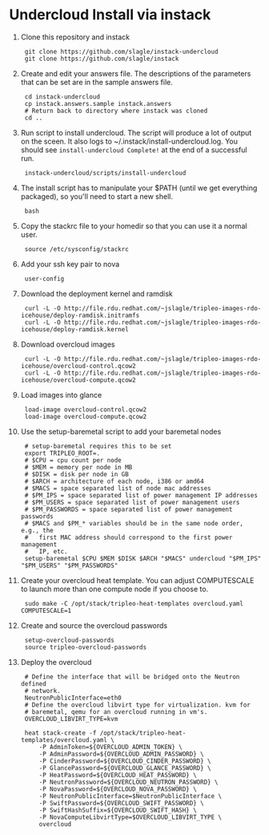 Undercloud Install via instack
==============================

1. Clone this repository and instack

        git clone https://github.com/slagle/instack-undercloud
        git clone https://github.com/slagle/instack

2. Create and edit your answers file. The descriptions of the parameters that
   can be set are in the sample answers file.

        cd instack-undercloud
        cp instack.answers.sample instack.answers
        # Return back to directory where instack was cloned
        cd ..

3. Run script to install undercloud. The script will produce a lot of output on
   the sceen. It also logs to ~/.instack/install-undercloud.log. You should see
   `install-undercloud Complete!` at the end of a successful run.

        instack-undercloud/scripts/install-undercloud

4. The install script has to manipulate your $PATH (until we get everything
   packaged), so you'll need to start a new shell.

        bash

4. Copy the stackrc file to your homedir so that you can use it a normal user.

        source /etc/sysconfig/stackrc

4. Add your ssh key pair to nova

        user-config

5. Download the deployment kernel and ramdisk

        curl -L -O http://file.rdu.redhat.com/~jslagle/tripleo-images-rdo-icehouse/deploy-ramdisk.initramfs
        curl -L -O http://file.rdu.redhat.com/~jslagle/tripleo-images-rdo-icehouse/deploy-ramdisk.kernel

5. Download overcloud images

        curl -L -O http://file.rdu.redhat.com/~jslagle/tripleo-images-rdo-icehouse/overcloud-control.qcow2
        curl -L -O http://file.rdu.redhat.com/~jslagle/tripleo-images-rdo-icehouse/overcloud-compute.qcow2

5. Load images into glance

        load-image overcloud-control.qcow2
        load-image overcloud-compute.qcow2

6. Use the setup-baremetal script to add your baremetal nodes

        # setup-baremetal requires this to be set
        export TRIPLEO_ROOT=.
        # $CPU = cpu count per node
        # $MEM = memory per node in MB
        # $DISK = disk per node in GB
        # $ARCH = architecture of each node, i386 or amd64
        # $MACS = space separated list of node mac addresses
        # $PM_IPS = space separated list of power management IP addresses
        # $PM_USERS = space separated list of power management users
        # $PM_PASSWORDS = space separated list of power management passwords
        # $MACS and $PM_* variables should be in the same node order, e.g., the 
        #   first MAC address should correspond to the first power management
        #   IP, etc.
        setup-baremetal $CPU $MEM $DISK $ARCH "$MACS" undercloud "$PM_IPS" "$PM_USERS" "$PM_PASSWORDS"

7. Create your overcloud heat template. You can adjust COMPUTESCALE to launch
   more than one compute node if you choose to.

        sudo make -C /opt/stack/tripleo-heat-templates overcloud.yaml COMPUTESCALE=1

8. Create and source the overcloud passwords

        setup-overcloud-passwords
        source tripleo-overcloud-passwords

9. Deploy the overcloud

        # Define the interface that will be bridged onto the Neutron defined
        # network.
        NeutronPublicInterface=eth0
        # Define the overcloud libvirt type for virtualization. kvm for
        # baremetal, qemu for an overcloud running in vm's.
        OVERCLOUD_LIBVIRT_TYPE=kvm

        heat stack-create -f /opt/stack/tripleo-heat-templates/overcloud.yaml \
            -P AdminToken=${OVERCLOUD_ADMIN_TOKEN} \
            -P AdminPassword=${OVERCLOUD_ADMIN_PASSWORD} \
            -P CinderPassword=${OVERCLOUD_CINDER_PASSWORD} \
            -P GlancePassword=${OVERCLOUD_GLANCE_PASSWORD} \
            -P HeatPassword=${OVERCLOUD_HEAT_PASSWORD} \
            -P NeutronPassword=${OVERCLOUD_NEUTRON_PASSWORD} \
            -P NovaPassword=${OVERCLOUD_NOVA_PASSWORD} \
            -P NeutronPublicInterface=$NeutronPublicInterface \
            -P SwiftPassword=${OVERCLOUD_SWIFT_PASSWORD} \
            -P SwiftHashSuffix=${OVERCLOUD_SWIFT_HASH} \
            -P NovaComputeLibvirtType=$OVERCLOUD_LIBVIRT_TYPE \
            overcloud
